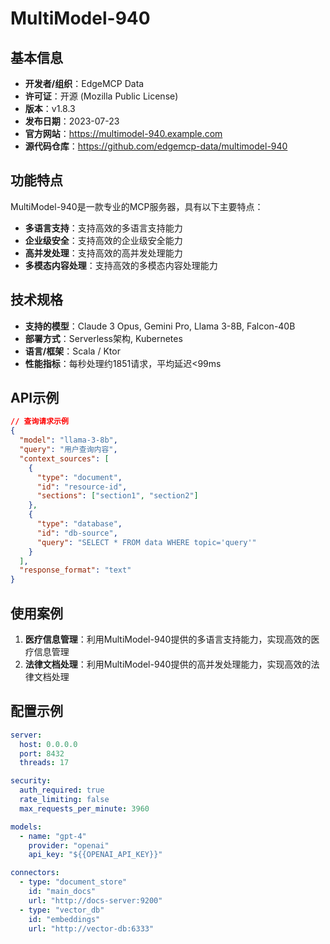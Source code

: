 # MultiModel-940

## 基本信息

- **开发者/组织**：EdgeMCP Data
- **许可证**：开源 (Mozilla Public License)
- **版本**：v1.8.3
- **发布日期**：2023-07-23
- **官方网站**：https://multimodel-940.example.com
- **源代码仓库**：https://github.com/edgemcp-data/multimodel-940

## 功能特点

MultiModel-940是一款专业的MCP服务器，具有以下主要特点：

- **多语言支持**：支持高效的多语言支持能力
- **企业级安全**：支持高效的企业级安全能力
- **高并发处理**：支持高效的高并发处理能力
- **多模态内容处理**：支持高效的多模态内容处理能力


## 技术规格

- **支持的模型**：Claude 3 Opus, Gemini Pro, Llama 3-8B, Falcon-40B
- **部署方式**：Serverless架构, Kubernetes
- **语言/框架**：Scala / Ktor
- **性能指标**：每秒处理约1851请求，平均延迟<99ms

## API示例

```json
// 查询请求示例
{
  "model": "llama-3-8b",
  "query": "用户查询内容",
  "context_sources": [
    {
      "type": "document",
      "id": "resource-id",
      "sections": ["section1", "section2"]
    },
    {
      "type": "database",
      "id": "db-source",
      "query": "SELECT * FROM data WHERE topic='query'"
    }
  ],
  "response_format": "text"
}
```

## 使用案例

1. **医疗信息管理**：利用MultiModel-940提供的多语言支持能力，实现高效的医疗信息管理
2. **法律文档处理**：利用MultiModel-940提供的高并发处理能力，实现高效的法律文档处理


## 配置示例

```yaml
server:
  host: 0.0.0.0
  port: 8432
  threads: 17

security:
  auth_required: true
  rate_limiting: false
  max_requests_per_minute: 3960

models:
  - name: "gpt-4"
    provider: "openai"
    api_key: "${{OPENAI_API_KEY}}"

connectors:
  - type: "document_store"
    id: "main_docs"
    url: "http://docs-server:9200"
  - type: "vector_db"
    id: "embeddings"
    url: "http://vector-db:6333"
```